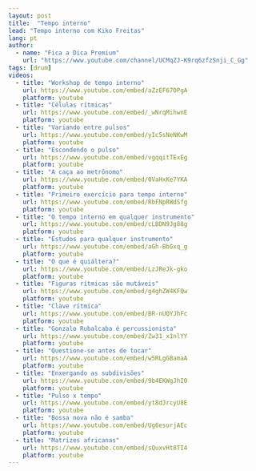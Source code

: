 ```yaml
---
layout: post
title:  "Tempo interno"
lead: "Tempo interno com Kiko Freitas"
lang: pt
author:
  - name: "Fica a Dica Premium"
    url: "https://www.youtube.com/channel/UCMqZJ-K9rq6zfzSnji_C_Gg"
tags: [drum]
videos:
  - title: "Workshop de tempo interno"
    url: https://www.youtube.com/embed/aZzEF67OPgA
    platform: youtube
  - title: "Células rítmicas"
    url: https://www.youtube.com/embed/_wNrqMihwnE
    platform: youtube
  - title: "Variando entre pulsos"
    url: https://www.youtube.com/embed/yIc5sNeNKwM
    platform: youtube
  - title: "Escondendo o pulso"
    url: https://www.youtube.com/embed/vgqqitTExEg
    platform: youtube
  - title: "A caça ao metrônomo"
    url: https://www.youtube.com/embed/0VaHxKe7YKA
    platform: youtube
  - title: "Primeiro exercício para tempo interno"
    url: https://www.youtube.com/embed/RbFNpRWdSfg
    platform: youtube
  - title: "O tempo interno em qualquer instrumento"
    url: https://www.youtube.com/embed/cLBDN9Jg88g
    platform: youtube
  - title: "Estudos para qualquer instrumento"
    url: https://www.youtube.com/embed/aGh-BbGxq_g
    platform: youtube
  - title: "O que é quiáltera?"
    url: https://www.youtube.com/embed/LzJReJk-gko
    platform: youtube
  - title: "Figuras rítmicas são mutáveis"
    url: https://www.youtube.com/embed/g4ghZW4KFQw
    platform: youtube
  - title: "Clave rítmica"
    url: https://www.youtube.com/embed/BR-nUQYJhFc
    platform: youtube
  - title: "Gonzalo Rubalcaba é percussionista"
    url: https://www.youtube.com/embed/Zw31_x1nlYY
    platform: youtube
  - title: "Questione-se antes de tocar"
    url: https://www.youtube.com/embed/w5RLgGBamaA
    platform: youtube
  - title: "Enxergando as subdivisões"
    url: https://www.youtube.com/embed/9b4EKWgJhI0
    platform: youtube
  - title: "Pulso x tempo"
    url: https://www.youtube.com/embed/yt8dJrcyU8E
    platform: youtube
  - title: "Bossa nova não é samba"
    url: https://www.youtube.com/embed/Ug6esurjAEc
    platform: youtube
  - title: "Matrizes africanas"
    url: https://www.youtube.com/embed/sQuxvHt8TI4
    platform: youtube
---
```

